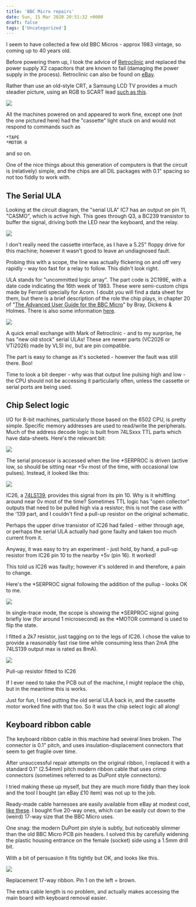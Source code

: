 ```yaml
---
title: 'BBC Micro repairs'
date: Sun, 15 Mar 2020 20:51:32 +0000
draft: false
tags: ['Uncategorized']
---
```


I seem to have collected a few old BBC Micros - approx 1983 vintage, so coming up to 40 years old.

Before powering them up, I took the advice of [Retroclinic](http://www.retroclinic.com/) and replaced the power supply X2 capacitors that are known to fail (damaging the power supply in the process). Retroclinic can also be found on [eBay](https://www.ebay.co.uk/usr/retroclinic).

Rather than use an old-style CRT, a Samsung LCD TV provides a much steadier picture, using an RGB to SCART lead [such as this](https://www.ebay.co.uk/itm/5m-Monitor-Lead-Cable-for-Acorn-BBC-B-Micro-6Pin-DIN-to-TV-Monitor-RGB-Scart/181375770568?hash=item2a3ad69fc8:g:jtwAAOxyZwpSVBqN).

![](img/bbc-micro-repairs/IMG_4265.jpeg)

All the machines powered on and appeared to work fine, except one (not the one pictured here) had the "cassette" light stuck on and would not respond to commands such as

```
*TAPE
*MOTOR 0
```

and so on.

One of the nice things about this generation of computers is that the circuit is (relatively) simple, and the chips are all DIL packages with 0.1" spacing so not too fiddly to work with.

The Serial ULA
--------------

Looking at the circuit diagram, the "serial ULA" IC7 has an output on pin 11, "CASMO", which is active high. This goes through Q3, a BC239 transistor to buffer the signal, driving both the LED near the keyboard, and the relay.

![](img/bbc-micro-repairs/serial_ula.png)

I don't really need the cassette interface, as I have a 5.25" floppy drive for this machine; however it wasn't good to leave an undiagnosed fault.

Probing this with a scope, the line was actually flickering on and off very rapidly - way too fast for a relay to follow. This didn't look right.

ULA stands for "uncommitted logic array". The part code is 2C199E, with a date code indicating the 16th week of 1983. These were semi-custom chips made by Ferranti specially for Acorn. I doubt you will find a data sheet for them, but there is a brief description of the role the chip plays, in chapter 20 of "[The Advanced User Guide for the BBC Micro](http://stardot.org.uk/mirrors/www.bbcdocs.com/filebase/essentials/BBC%20Microcomputer%20Advanced%20User%20Guide.pdf)" by Bray, Dickens & Holmes. There is also some information [here](http://beebwiki.mdfs.net/Serial_ULA).

![](img/bbc-micro-repairs/IMG_4297.jpeg)

A quick email exchange with Mark of Retroclinic - and to my surprise, he has "new old stock" serial ULAs! These are newer parts (VC2026 or VTi2026) made by VLSI inc, but are pin compatible.

The part is easy to change as it's socketed - however the fault was still there. Boo!

Time to look a bit deeper - why was that output line pulsing high and low - the CPU should not be accessing it particularly often, unless the cassette or serial ports are being used.

Chip Select logic
-----------------

I/O for 8-bit machines, particularly those based on the 6502 CPU, is pretty simple. Specific memory addresses are used to read/write the peripherals. Much of the address decode logic is built from 74LSxxx TTL parts which have data-sheets. Here's the relevant bit:

![](img/bbc-micro-repairs/SERPROC_chip_select.png)

The serial processor is accessed when the line \*SERPROC is driven (active low, so should be sitting near +5v most of the time, with occasional low pulses). Instead, it looked like this:

![](img/bbc-micro-repairs/SERPROC_pre_fix.jpeg)

IC26, a [74LS139](http://www.ti.com/lit/ds/symlink/sn74ls139a.pdf), provides this signal from its pin 10. Why is it whiffling around near 0v most of the time? Sometimes TTL logic has "open collector" outputs that need to be pulled high via a resistor; this is not the case with the '139 part, and I couldn't find a pull-up resistor on the original schematic.

Perhaps the upper drive transistor of IC26 had failed - either through age, or perhaps the serial ULA actually had gone faulty and taken too much current from it.

Anyway, it was easy to try an experiment - just hold, by hand, a pull-up resistor from IC26 pin 10 to the nearby +5v (pin 16). It worked!

This told us IC26 was faulty; however it's soldered in and therefore, a pain to change.

Here's the \*SERPROC signal following the addition of the pullup - looks OK to me.

![](img/bbc-micro-repairs/SERPROC_post_fix.jpeg)

In single-trace mode, the scope is showing the \*SERPROC signal going briefly low (for around 1 microsecond) as the \*MOTOR command is used to flip the state.

I fitted a 2k7 resistor, just tagging on to the legs of IC26. I chose the value to provide a reasonably fast rise time while consuming less than 2mA (the 74LS139 output max is rated as 8mA).

![](img/bbc-micro-repairs/pullup_res.jpeg)

Pull-up resistor fitted to IC26

If I ever need to take the PCB out of the machine, I might replace the chip, but in the meantime this is works.

Just for fun, I tried putting the old serial ULA back in, and the cassette motor worked fine with that too. So it was the chip select logic all along!

Keyboard ribbon cable
---------------------

The keyboard ribbon cable in this machine had several lines broken. The connector is 0.1" pitch, and uses insulation-displacement connectors that seem to get fragile over time.

After unsuccessful repair attempts on the original ribbon, I replaced it with a standard 0.1" (2.54mm) pitch modern ribbon cable that uses crimp connectors (sometimes referred to as DuPont style connectors).

I tried making these up myself, but they are much more fiddly than they look and the tool I bought (an eBay £10 item) was not up to the job.

Ready-made cable harnesses are easily available from eBay at modest cost, [like these](https://www.ebay.co.uk/itm/401574503715). I bought five 20-way ones, which can be easily cut down to the (weird) 17-way size that the BBC Micro uses.

One snag: the modern DuPont pin style is subtly, but noticeably slimmer than the old BBC Micro PCB pin headers. I solved this by carefully widening the plastic housing entrance on the female (socket) side using a 1.5mm drill bit.

With a bit of persuasion it fits tightly but OK, and looks like this.

![](img/bbc-micro-repairs/ribbon.jpg)

Replacement 17-way ribbon. Pin 1 on the left = brown.

The extra cable length is no problem, and actually makes accessing the main board with keyboard removal easier.